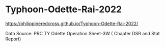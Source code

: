 # Typhoon-Odette-Rai-2022

https://philippineredcross.github.io/Typhoon-Odette-Rai-2022/

Data Source: PRC TY Odette Operation Sheet-3W ( Chapter DSR and Stat Report)
